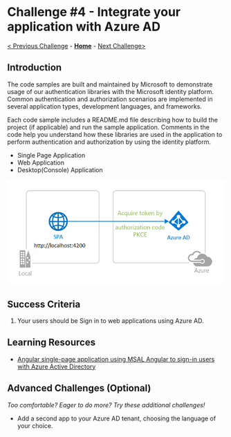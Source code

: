 # Challenge \#4 - Integrate your application with Azure AD

[< Previous Challenge](./03-invite-app.md) - **[Home](../README.md)** - [Next Challenge>](./05-deploy-to-azure.md)

## Introduction

The code samples are built and maintained by Microsoft to demonstrate usage of our authentication libraries with the Microsoft identity platform. Common authentication and authorization scenarios are implemented in several application types, development languages, and frameworks.

Each code sample includes a README.md file describing how to build the project (if applicable) and run the sample application. Comments in the code help you understand how these libraries are used in the application to perform authentication and authorization by using the identity platform.

- Single Page Application
- Web Application
- Desktop(Console) Application

![SPA with Azure AD](../Images/spa-angular.png)


## Success Criteria


1. Your users should be Sign in to web applications using Azure AD.

## Learning Resources

- [Angular single-page application using MSAL Angular to sign-in users with Azure Active Directory](https://github.com/Azure-Samples/ms-identity-javascript-angular-tutorial/blob/main/1-Authentication/1-sign-in/README.md)



## Advanced Challenges (Optional)

_Too comfortable? Eager to do more? Try these additional challenges!_

- Add a second app to your Azure AD tenant, choosing the language of your choice.
